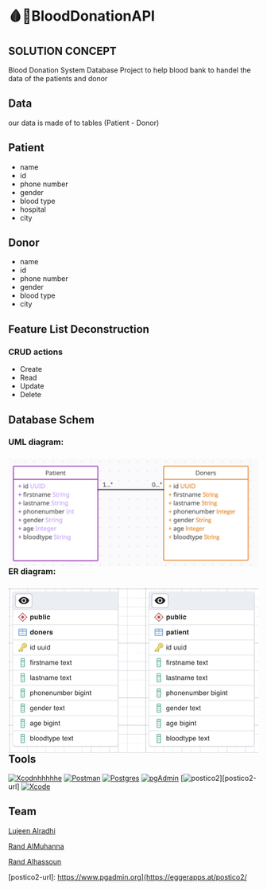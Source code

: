 # 🩸💉BloodDonationAPI

  

## SOLUTION CONCEPT
Blood Donation System Database Project to help blood bank to handel the data of the patients and donor

## Data 
our data is made of to tables (Patient - Donor)

## Patient 
- name
- id
- phone number
- gender
- blood type
- hospital
- city


## Donor 
- name
- id
- phone number
- gender
- blood type
- city


## Feature List Deconstruction
### CRUD actions 
- Create
- Read
- Update
- Delete

## Database Schem
### UML diagram:
<h3><img align="left" src="UML.png"> <br/> <br/> 


### ER diagram:
<h3><img align="left" src="ER.png"> <br/> <br/>

## Tools
[![Xcodnhhhhhe][Xcode-img]][Xcode-url]  [![Postman][Postman-img]][Postman-url]  [![Postgres][Postgres-img]][Postgres-url]  [![pgAdmin][pgAdmin-img]][pgAdmin-url]  [![postico2][postico2-img]][postico2-url]   [![Xcode][xcode-img]][xcode-url]





## Team

  <a href="https://www.linkedin.com/in/lujean-alradhi-72b417209/">Lujeen Alradhi</a>
  
  
  <a href="https://www.linkedin.com/in/randalmuhanna/">Rand AlMuhanna </a>
  
  
  <a href="https://www.linkedin.com/in/rand-alhassoun-b067b91a3/">Rand Alhassoun </a>


<!-- MARKDOWN LINKS & IMAGES -->

<!-- https://www.markdownguide.org/basic-syntax/#reference-style-links -->

[Xcode-img]: https://img.shields.io/badge/-Xcode-blue
[Xcode-url]: [https://developer.apple.com/xcode/swiftui/](https://developer.apple.com/support/xcode/)

[Postman-img]: https://img.shields.io/badge/-Postman-yellow
[Postman-url]: https://www.postman.com

[Postgres-img]: https://img.shields.io/badge/-Postgres-blue
[Postgres-url]: https://www.postgresql.org

[pgAdmin-img]: https://img.shields.io/badge/-pgadmin-yellow
[pgAdmin-url]: https://www.pgadmin.org


[postico2-img]: https://img.shields.io/badge/-pgadmin-blue
[postico2-url]: https://www.pgadmin.org](https://eggerapps.at/postico2/


[xcode-img]: https://img.shields.io/badge/-pgadmin-yellow
[xcode-url]: https://developer.apple.com/support/xcode/










